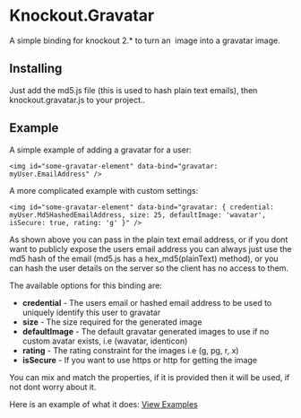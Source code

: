 # Knockout.Gravatar

A simple binding for knockout 2.* to turn an <img> image into a gravatar image.

## Installing

Just add the md5.js file (this is used to hash plain text emails), then knockout.gravatar.js to your project..

## Example

A simple example of adding a gravatar for a user:
```
<img id="some-gravatar-element" data-bind="gravatar: myUser.EmailAddress" /> 
```

A more complicated example with custom settings:
```
<img id="some-gravatar-element" data-bind="gravatar: { credential: myUser.Md5HashedEmailAddress, size: 25, defaultImage: 'wavatar', isSecure: true, rating: 'g' }" />
```

As shown above you can pass in the plain text email address, or if you dont want to publicly expose the users email address you can always just use the md5 hash of the email (md5.js has a hex_md5(plainText) method), or you can hash the user details on the server so the client has no access to them.

The available options for this binding are:

* **credential** - The users email or hashed email address to be used to uniquely identify this user to gravatar
* **size** - The size required for the generated image
* **defaultImage** - The default gravatar generated images to use if no custom avatar exists, i.e (wavatar, identicon)
* **rating** - The rating constraint for the images i.e (g, pg, r, x)
* **isSecure** - If you want to use https or http for getting the image

You can mix and match the properties, if it is provided then it will be used, if not dont worry about it.

Here is an example of what it does:
[View Examples](https://rawgithub.com/grofit/knockout.gravatar/master/example.html)